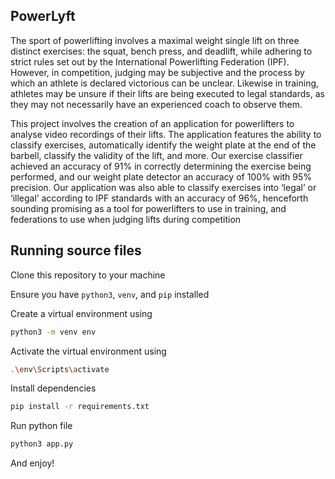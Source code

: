 ## PowerLyft
The sport of powerlifting involves a maximal weight single lift on three distinct exercises: the squat, bench press, and deadlift, while adhering to strict rules set out by the International Powerlifting Federation (IPF). However, in competition, judging may be subjective and the process by which an athlete is declared victorious can be unclear. Likewise in training, athletes may be unsure if their lifts are being executed to legal standards, as they may not necessarily have an experienced coach to observe them.

This project involves the creation of an application for powerlifters to analyse video recordings of their lifts. The application features the ability to classify exercises, automatically identify the weight plate at the end of the barbell, classify the validity of the lift, and more. Our exercise classifier achieved an accuracy of 91% in correctly determining the exercise being performed, and our weight plate detector an accuracy of 100% with 95% precision. Our application was also able to classify exercises into ‘legal’ or ‘illegal’ according to IPF standards with an accuracy of 96%, henceforth sounding promising as a tool for powerlifters to use in training, and federations to use when judging lifts during competition

## Running source files
Clone this repository to your machine

Ensure you have ``python3``, ``venv``, and ``pip`` installed

Create a virtual environment using
```bash
python3 -m venv env
```

Activate the virtual environment using
```bash
.\env\Scripts\activate
```

Install dependencies
```bash
pip install -r requirements.txt
```

Run python file
```bash
python3 app.py
```

And enjoy!
